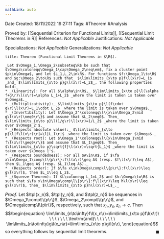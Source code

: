 ```yaml
---
mathLink: auto
---
```


<div class="topSpace"></div>

Date Created: 18/11/2022 19:27:11
Tags: #Theorem #Analysis

Proved by: [[Sequential Criterion for Functional Limits]], [[Sequential Limit Theorems in R]]
References: _Not Applicable_
Justifications: _Not Applicable_

Specializations: _Not Applicable_
Generalizations: _Not Applicable_

``` ad-Theorem
title: Theorem (Functional Limit Theorems in $\R$).

_Let $\Omega_1,\Omega_2\subseteq\R$ be such that $\Omega\coloneqq\Omega_1\cap\Omega_2\neq\em$, fix a cluster point $p\in\Omega$, and let $L_1,L_2\in\R$. For functions $f:\Omega_1\to\R$ and $g:\Omega_2\to\R$ such that_ $\lim\limits_{x\to p}f\l(x\r)=L_1$ _and_ $\lim\limits_{x\to p}g\l(x\r)=L_2$_, the following properties hold:_
* _(Linearity): For all $\alpha\in\R$,_ $\lim\limits_{x\to p}\l(\alpha f+g\r)\l(x\r)=\alpha L_1+L_2$ _where the limit is taken is taken over $\Omega$._
* _(Multiplicativity):_ $\lim\limits_{x\to p}\l(f\cdot g\r)\l(x\r)=L_1\cdot L_2$ _where the limit is taken over $\Omega$._
* _(Invertibility): Let $\Omega_2'\coloneqq\l\{x\in\Omega_2\mid g\l(x\r)\neq0\r\}$ and assume that $L_2\neq0$. Then_ $\lim\limits_{x\to p}\l(1/g\r)\l(x\r)=1/L_2$ _where the limit is taken over $\Omega_2'$._
* _(Respects absolute value):_ $\lim\limits_{x\to p}\l|f\l(x\r)\r|=\l|L_1\r|$ _where the limit is taken over $\Omega$._
* _(Respects root): Let $\Omega_1'\coloneqq\l\{x\in\Omega_1\mid f\l(x\r)\geq0\r\}$ and assume that $L_1\geq0$. Then_ $\lim\limits_{x\to p}\sqrt{f}\l(x\r)=\sqrt{L_1}$ _where the limit is taken over $\Omega_1'$._
* _(Respects boundedness): For all $A\in\R$, if $\fa x\in\Omega_1\comp\l\{p\r\}:f\l(x\r)\geq A$ (resp. $f\l(x\r)\leq A$), then $L_1\geq A$ (resp. $L_1\leq A$)._
* _(Respects order): If $\fa x\in\Omega\comp\l\{p\r\}:f\l(x\r)\leq g\l(x\r)$, then $L_1\leq L_2$._
* _(Squeeze Theorem): If $L\coloneqq L_1=L_2$ and $h:\Omega\to\R$ is such that $\fa x\in\Omega\comp\l\{p\r\}:f\l(x\r)\leq h\l(x\r)\leq g\l(x\r)$, then_ $\lim\limits_{x\to p}h\l(x\r)=L$_._

```

_Proof_. Let $\tpl{x_n}$, $\tpl{y_n}$, and $\tpl{z_n}$ be sequences in $\Omega_1\comp\l\{p\r\}$, $\Omega_2\comp\l\{p\r\}$, and $\Omega\comp\l\{p\r\}$, respectively, such that $x_n,y_n,z_n\to c$. Then
$$\begin{equation}
    \lim\limits_{n\to\infty}f\l(x_n\r)=\lim\limits_{x\to p}f\l(x\r)\ \ \ \ \ \ \ \ \textrm{and}\ \ \ \ \ \ \ \ \lim\limits_{n\to\infty}g\l(x_n\r)=\lim\limits_{x\to p}g\l(x\r),
\end{equation}$$
so everything follows by sequential limit theorems.<span style="float:right;">$\blacksquare$</span>
